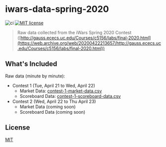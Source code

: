 # iwars-data-spring-2020

![ci](https://github.com/noahbass/iwars-data-spring-2020/workflows/ci/badge.svg)
[![MIT license](https://img.shields.io/github/license/noahbass/iwars-data-spring-2020.svg)](https://opensource.org/licenses/MIT)

> Raw data collected from the iWars Spring 2020 Contest ([http://gauss.ececs.uc.edu/Courses/c5156/labs/final-2020.html](https://web.archive.org/web/20200422213657/http://gauss.ececs.uc.edu/Courses/c5156/labs/final-2020.html))

## What's Included

Raw data (minute by minute):

- Contest 1 (Tue, April 21 to Wed, April 22)
    - Market Data: [contest-1-market-data.csv](contest-1-market-data.csv)
    - Scoreboard Data: [contest-1-scoreboard-data.csv](contest-1-scoreboard-data.csv)
- Contest 2 (Wed, April 22 to Thu April 23)
    - Market Data (coming soon)
    - Scoreboard Data (coming soon)

## License

[MIT](LICENSE)
